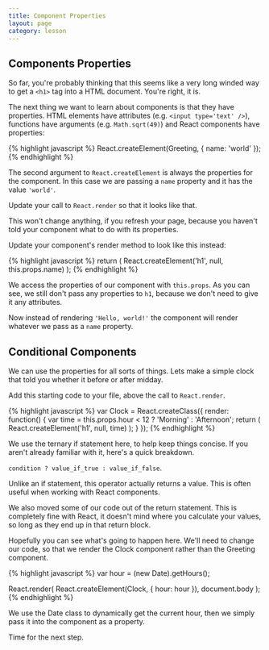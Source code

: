 ```yaml
---
title: Component Properties
layout: page
category: lesson
---
```


## Components Properties
So far, you're probably thinking that this seems like a very long winded way to get a `<h1>` tag into a HTML document. You're right, it is.

The next thing we want to learn about components is that they have properties. HTML elements have attributes (e.g. `<input type='text' />`), functions have arguments (e.g. `Math.sqrt(49)`) and React components have properties:

{% highlight javascript %}
React.createElement(Greeting, { name: 'world' });
{% endhighlight %}

The second argument to `React.createElement` is always the properties for the component. In this case we are passing a `name` property and it has the value `'world'`.

Update your call to `React.render` so that it looks like that.

This won't change anything, if you refresh your page, because you haven't told your component what to do with its properties.

Update your component's render method to look like this instead:

{% highlight javascript %}
return (
  React.createElement('h1', null, this.props.name)
);
{% endhighlight %}

We access the properties of our component with `this.props`. As you can see, we still don't pass any properties to `h1`, because we don't need to give it any attributes.

Now instead of rendering `'Hello, world!'` the component will render whatever we pass as a `name` property.

## Conditional Components
We can use the properties for all sorts of things. Lets make a simple clock that told you whether it before or after midday.

Add this starting code to your file, above the call to `React.render`.

{% highlight javascript %}
var Clock = React.createClass({
  render: function() {
    var time = this.props.hour < 12 ? 'Morning' : 'Afternoon';
    return (
      React.createElement('h1', null, time)
    );
  }
});
{% endhighlight %}

We use the ternary if statement here, to help keep things concise. If you aren't already familiar with it, here's a quick breakdown.

`condition ? value_if_true : value_if_false`.

Unlike an if statement, this operator actually returns a value. This is often useful when working with React components.

We also moved some of our code out of the return statement. This is completely fine with React, it doesn't mind where you calculate your values, so long as they end up in that return block.

Hopefully you can see what's going to happen here. We'll need to change our code, so that we render the Clock component rather than the Greeting component.

{% highlight javascript %}
var hour = (new Date).getHours();

React.render(
  React.createElement(Clock, { hour: hour }),
  document.body
);
{% endhighlight %}

We use the Date class to dynamically get the current hour, then we simply pass it into the component as a property.

Time for the next step.

